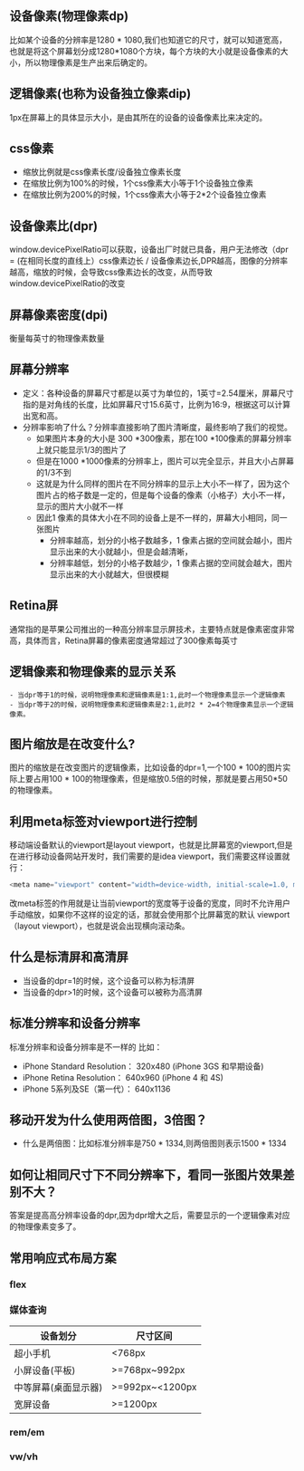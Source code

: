 ## 设备像素(物理像素dp)
比如某个设备的分辨率是1280 * 1080,我们也知道它的尺寸，就可以知道宽高，也就是将这个屏幕划分成1280*1080个方块，每个方块的大小就是设备像素的大小，所以物理像素是生产出来后确定的。
## 逻辑像素(也称为设备独立像素dip)
1px在屏幕上的具体显示大小，是由其所在的设备的设备像素比来决定的。
## css像素
- 缩放比例就是css像素长度/设备独立像素长度
- 在缩放比例为100%的时候，1个css像素大小等于1个设备独立像素
- 在缩放比例为200%的时候，1个css像素大小等于2*2个设备独立像素
## 设备像素比(dpr)
window.devicePixelRatio可以获取，设备出厂时就已具备，用户无法修改（dpr = (在相同长度的直线上）css像素边长 / 设备像素边长,DPR越高，图像的分辨率越高，缩放的时候，会导致css像素边长的改变，从而导致window.devicePixelRatio的改变
## 屏幕像素密度(dpi)
衡量每英寸的物理像素数量
## 屏幕分辨率
- 定义：各种设备的屏幕尺寸都是以英寸为单位的，1英寸=2.54厘米，屏幕尺寸指的是对角线的长度，比如屏幕尺寸15.6英寸，比例为16:9，根据这可以计算出宽和高。
- 分辨率影响了什么？分辨率直接影响了图片清晰度，最终影响了我们的视觉。
    - 如果图片本身的大小是 300 *300像素，那在100 *100像素的屏幕分辨率上就只能显示1/3的图片了
    - 但是在1000 *1000像素的分辨率上，图片可以完全显示，并且大小占屏幕的1/3不到
    - 这就是为什么同样的图片在不同分辨率的显示上大小不一样了，因为这个图片占的格子数是一定的，但是每个设备的像素（小格子）大小不一样，显示的图片大小就不一样
    - 因此1 像素的具体大小在不同的设备上是不一样的，屏幕大小相同，同一张图片
        - 分辨率越高，划分的小格子数越多，1 像素占据的空间就会越小，图片显示出来的大小就越小，但是会越清晰，
        - 分辨率越低，划分的小格子数越少，1 像素占据的空间就会越大，图片显示出来的大小就越大，但很模糊
## Retina屏
通常指的是苹果公司推出的一种高分辨率显示屏技术，主要特点就是像素密度非常高，具体而言，Retina屏幕的像素密度通常超过了300像素每英寸
## 逻辑像素和物理像素的显示关系
    - 当dpr等于1的时候，说明物理像素和逻辑像素是1:1,此时一个物理像素显示一个逻辑像素
    - 当dpr等于2的时候，说明物理像素和逻辑像素是2:1,此时2 * 2=4个物理像素显示一个逻辑像素。
## 图片缩放是在改变什么?
图片的缩放是在改变图片的逻辑像素，比如设备的dpr=1,一个100 * 100的图片实际上要占用100 * 100的物理像素，但是缩放0.5倍的时候，那就是要占用50*50的物理像素。
## 利用meta标签对viewport进行控制
移动端设备默认的viewport是layout viewport，也就是比屏幕宽的viewport,但是在进行移动设备网站开发时，我们需要的是idea viewport，我们需要这样设置就行：
```javascript
<meta name="viewport" content="width=device-width, initial-scale=1.0, maximum-scale=1.0, user-scalable=0">
```
改meta标签的作用就是让当前viewport的宽度等于设备的宽度，同时不允许用户手动缩放，如果你不这样的设定的话，那就会使用那个比屏幕宽的默认 viewport（layout viewport），也就是说会出现横向滚动条。
## 什么是标清屏和高清屏
- 当设备的dpr=1的时候，这个设备可以称为标清屏
- 当设备的dpr>1的时候，这个设备可以被称为高清屏
## 标准分辨率和设备分辨率
标准分辨率和设备分辨率是不一样的
比如：
- iPhone Standard Resolution： 320x480 (iPhone 3GS 和早期设备)
- iPhone Retina Resolution： 640x960 (iPhone 4 和 4S)
- iPhone 5系列及SE（第一代）： 640x1136
## 移动开发为什么使用两倍图，3倍图？
- 什么是两倍图：比如标准分辨率是750 * 1334,则两倍图则表示1500 * 1334
## 如何让相同尺寸下不同分辨率下，看同一张图片效果差别不大？
答案是提高高分辨率设备的dpr,因为dpr增大之后，需要显示的一个逻辑像素对应的物理像素变多了。
## 常用响应式布局方案
### flex
### 媒体查询
|  设备划分   | 尺寸区间  |
|  ----  | ----  |
| 超小手机  | <768px |
| 小屏设备(平板)  | >=768px~992px |
| 中等屏幕(桌面显示器) |>=992px~<1200px |
| 宽屏设备 | >=1200px |

### rem/em
### vw/vh